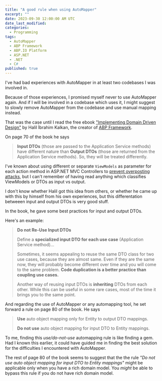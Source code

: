 ```yaml
---
title: "A good rule when using AutoMapper"
excerpt: ""
date: 2023-09-30 12:00:00 AM UTC
date_last_modified:
categories:
  - Programming
tags: 
  - AutoMapper
  - ABP Framework
  - ABP.IO Platform
  - ASP.NET
  - .NET
  - C#
published: true
---
```


I've had bad experiences with AutoMapper in at least two codebases I was involved in.

Because of those experiences, I promised myself never to use AutoMapper again. And if I will be involved in a codebase which uses it, I might suggest to slowly remove AutoMapper from the codebase and use manual mapping instead.

That was the case until I read the free ebook ["Implementing Domain Driven Design"](https://abp.io/books/implementing-domain-driven-design) by Halil İbrahim Kalkan, the creator of [ABP Framework](https://abp.io/).

On page 70 of the book he says

> **Input DTOs** (those are passed to the Application Service
methods) have different nature than **Output DTOs** (those are
returned from the Application Service methods). So, they will be
treated differently.

I've known about using different or separate `ViewModels` as parameter for each action method in ASP.NET MVC Controllers to [prevent overposting attacks](https://www.hanselman.com/blog/aspnet-overpostingmass-assignment-model-binding-security), but I can't remember of having read anything  which classifies ViewModels or DTOs as input vs output. 

I don't know whether Halil got this idea from others, or whether he came up with this by himself from his own experiences, but this differentation betweeen input and output DTOs is very good stuff.

In the book, he gave some best practices for input and output DTOs.

Here's an example:

> **Do not Re-Use Input DTOs**
>
> Define a **specialized input DTO for each use case** (Application
Service method)...
> 
> Sometimes, it seems appealing to reuse the same DTO class for
two use cases, because they are almost same. Even if they are the
same now, they will probably become different over time and
you will come to the same problem. **Code duplication is a better practice than coupling use cases.**
>
> Another way of reusing input DTOs is **inheriting** DTOs from
each other. While this can be useful in some rare cases, most of
the time it brings you to the same point.

And regarding the use of AutoMapper or any automapping tool, he set forward a rule on page 80 of the book. He says

> **Use** auto object mapping only for Entity to output DTO mappings.
>
> **Do not use** auto object mapping for input DTO to Entity mappings.

To me, finding this _use/do-not-use_ automapping rule is like finding a gem. Had I known this earlier, it could have guided me in finding the best solution for the difficulties I encountered with AutoMapper.

The rest of page 80 of the book seems to suggest that the the rule _"Do not use auto object mapping for input DTO to Entity mappings"_ might be applicable only when you have a rich domain model. You _might_ be able to bypass this rule if you do not have rich domain model.
